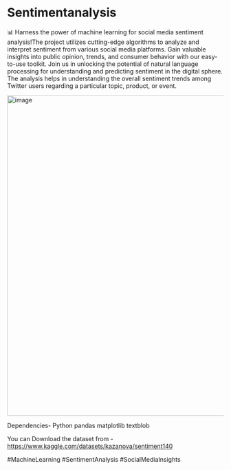 # Sentimentanalysis
📊 Harness the power of machine learning for social media sentiment analysis!The project utilizes cutting-edge algorithms to analyze and interpret sentiment from various social media platforms. Gain valuable insights into public opinion, trends, and consumer behavior with our easy-to-use toolkit. Join us in unlocking the potential of natural language processing for understanding and predicting sentiment in the digital sphere.  The analysis helps in understanding the overall sentiment trends among Twitter users regarding a particular topic, product, or event.

<img width="746" alt="image" src="https://github.com/vaidehim1/Sentimentanalysis/assets/164303633/fb94cf1f-b7a1-4d55-a5ff-40fe3ad5e0a2">


Dependencies-
Python 
pandas
matplotlib
textblob

You can Download the dataset from -https://www.kaggle.com/datasets/kazanova/sentiment140

#MachineLearning 
#SentimentAnalysis 
#SocialMediaInsights
